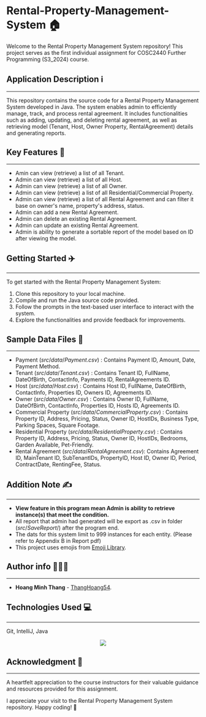 # Rental-Property-Management-System 🏠
Welcome to the Rental Property Management System repository! This project serves as the
first individual assignment for COSC2440 Further Programming (S3_2024) course.

## Application Description ℹ️
_____
This repository contains the source code for a Rental Property Management System
developed in Java. The system enables admin to efficiently manage, track, 
and process rental agreement. It includes functionalities such as adding, updating, and deleting rental agreement, 
as well as retrieving model (Tenant, Host, Owner Property, RentalAgreement) details and generating reports.

## Key Features 🔑
___
- Amin can view (retrieve) a list of all Tenant.
- Admin can view (retrieve) a list of all Host.
- Admin can view (retrieve) a list of all Owner.
- Admin can view (retrieve) a list of all Residential/Commercial Property.
- Admin can view (retrieve) a list of all Rental Agreement and can filter it base on owner's name, property's address, status.
- Admin can add a new Rental Agreement.
- Admin can delete an existing Rental Agreement.
- Admin can update an existing Rental Agreement.
- Admin is ability to generate a sortable report of the model based on ID after viewing the model.

## Getting Started ✈️
_____ 
To get started with the Rental Property Management System: 

1. Clone this repository to your local machine.
2. Compile and run the Java source code provided.
3. Follow the prompts in the text-based user interface to interact with the system.
4. Explore the functionalities and provide feedback for improvements.

## Sample Data Files 📁
___
- Payment (${src/data/Payment.csv}$) : Contains Payment ID, Amount, Date, Payment Method.
- Tenant (${src/data/Tenant.csv}$) : Contains Tenant ID, FullName, DateOfBirth, ContactInfo, Payments ID, RentalAgreements ID.
- Host (${src/data/Host.csv}$) : Contains Host ID, FullName, DateOfBirth, ContactInfo, Properties ID, Owners ID, Agreements ID.
- Owner (${src/data/Owner.csv}$) : Contains Owner ID, FullName, DateOfBirth, ContactInfo, Properties ID, Hosts ID, Agreements ID.
- Commercial Property (${src/data/CommercialProperty.csv}$) : Contains Property ID, Address, Pricing, Status, Owner ID, HostIDs, Business Type, Parking Spaces, Square Footage.
- Residential Property (${src/data/ResidentialProperty.csv}$) : Contains Property ID, Address, Pricing, Status, Owner ID, HostIDs, Bedrooms, Garden Available, Pet-Friendly.
- Rental Agreement (${src/data/RentalAgreement.csv}$): Contains Agreement ID, MainTenant ID, SubTenantIDs, PropertyID, Host ID, Owner ID, Period, ContractDate, RentingFee, Status.

## Addition Note ✍️
___
- **View feature in this program mean Admin is ability to retrieve instance(s) that meet the condition.**
- All report that admin had generated will be export as .csv in folder (${src/SaveReport/}$) after the program end.
- The dats for this system limit to 999 instances for each entity. (Please refer to Appendix B in Report pdf)
- This project uses emojis from [Emoji Library](https://emojipedia.org/).
## Author info 👨🏽‍🎓
___
- **Hoang Minh Thang** - [ThangHoang54](https://github.com/ThangHoang54).

## Technologies Used 💻
___
Git, IntelliJ, Java

<p align="center">
  <a href="https://skillicons.dev">
    <img src="https://skillicons.dev/icons?i=git,idea,java"/>
  </a>
</p>

## Acknowledgment 🙏
___
A heartfelt appreciation to the course instructors for their valuable guidance 
and resources provided for this assignment.

I appreciate your visit to the Rental Property
Management System repository. Happy coding! 🎉